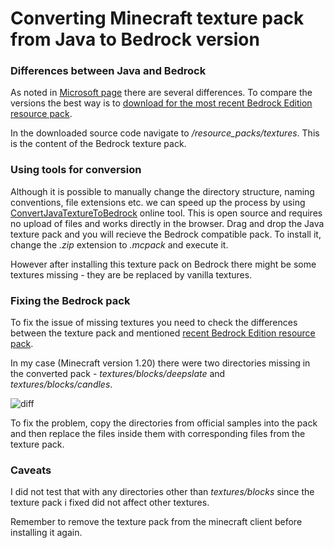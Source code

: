 
# Converting Minecraft texture pack from Java to Bedrock version

### Differences between Java and Bedrock
As noted in [Microsoft page](https://learn.microsoft.com/en-us/minecraft/creator/documents/convertingtexturepacks?view=minecraft-bedrock-stable) there are several differences. To compare the versions the best way is to [download for the most recent Bedrock Edition resource pack](https://github.com/Mojang/bedrock-samples/releases). 

In the downloaded source code navigate to */resource_packs/textures*. This is the content of the Bedrock texture pack. 

### Using tools for conversion
Although it is possible to manually change the directory structure, naming conventions, file extensions etc. we can speed up the process by using [ConvertJavaTextureToBedrock](https://modifiedcommand.github.io/ConvertJavaTextureToBedrock/) online tool. This is open source and requires no upload of files and works directly in the browser. Drag and drop the Java texture pack and you will recieve the Bedrock compatible pack. To install it, change the *.zip* extension to *.mcpack* and execute it.

However after installing this texture pack on Bedrock there might be some textures missing - they are be replaced by vanilla textures.

### Fixing the Bedrock pack
To fix the issue of missing textures you need to check the differences between the texture pack and mentioned [recent Bedrock Edition resource pack](https://github.com/Mojang/bedrock-samples/releases).

In my case  (Minecraft version 1.20) there were two directories missing in the converted pack - *textures/blocks/deepslate* and *textures/blocks/candles*.

![diff](https://github.com/umfy/convert-minecraft-texture-pack/assets/39531680/3d586057-f439-4b55-b5ee-05d45bb54c36)


To fix the problem, copy the directories from official samples into the pack and then replace the files inside them with corresponding files from the texture pack.

### Caveats
I did not test  that with any directories other than *textures/blocks* since the texture pack i fixed did not affect other textures.

Remember to remove the texture pack from the minecraft client before installing it again.
